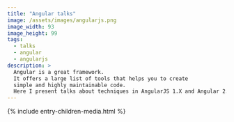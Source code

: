 ```yaml
---
title: "Angular talks"
image: /assets/images/angularjs.png
image_width: 93
image_height: 99
tags:
  - talks
  - angular
  - angularjs
description: > 
  Angular is a great framework.
  It offers a large list of tools that helps you to create
  simple and highly maintainable code.
  Here I present talks about techniques in AngularJS 1.X and Angular 2.
---
```


{% include entry-children-media.html %}
